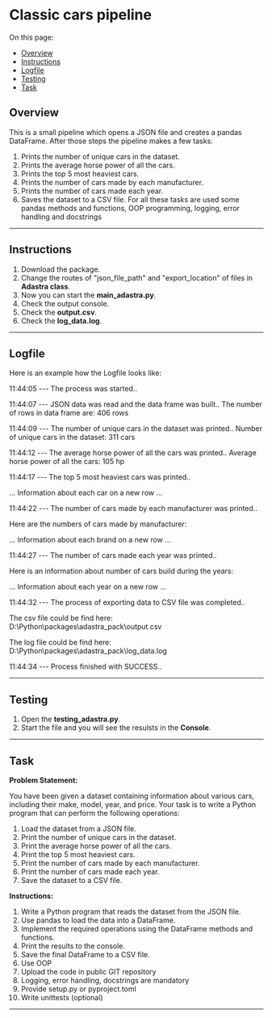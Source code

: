 # Classic cars pipeline

On this page:
* [Overview](#overview)
* [Instructions](#instructions)
* [Logfile](#logfile)
* [Testing](#testing)
* [Task](#task)

<a name="overview"></a>
## Overview

This is a small pipeline which opens a JSON file and creates a pandas DataFrame. After those steps the pipeline makes a few tasks:

1. Prints the number of unique cars in the dataset.
2. Prints the average horse power of all the cars.
3. Prints the top 5 most heaviest cars.
4. Prints the number of cars made by each manufacturer.
5. Prints the number of cars made each year.
6. Saves the dataset to a CSV file.
For all these tasks are used some pandas methods and functions, OOP programming, logging, error handling and docstrings

---


<a name="instructions"></a>
## Instructions

1. Download the package.
2. Change the routes of "json_file_path" and "export_location" of files in **Adastra class**.
3. Now you can start the **main_adastra.py**.
4. Check the output console.
5. Check the **output.csv**.
6. Check the **log_data.log**.

---


<a name="logfile"></a>
## Logfile

Here is an example how the Logfile looks like:

11:44:05 --- The process was started..

11:44:07 --- JSON data was read and the data frame was built..
The number of rows in data frame are: 406 rows

11:44:09 --- The number of unique cars in the dataset was printed..
Number of unique cars in the dataset: 311 cars

11:44:12 --- The average horse power of all the cars was printed..
Average horse power of all the cars: 105 hp

11:44:17 --- The top 5 most heaviest cars was printed..

... Information about each car on a new row ...

11:44:22 --- The number of cars made by each manufacturer was printed..

Here are the numbers of cars made by manufacturer:

... Information about each brand on a new row ...

11:44:27 --- The number of cars made each year was printed..

Here is an information about number of cars build during the years:

... Information about each year on a new row ...

11:44:32 --- The process of exporting data to CSV file was completed..

The csv file could be find here: D:\Python\packages\adastra_pack\output.csv

The log file could be find here: D:\Python\packages\adastra_pack\log_data.log

11:44:34 --- Process finished with SUCCESS..

---


<a name="testing"></a>
## Testing

1. Open the **testing_adastra.py**.
2. Start the file and you will see the resulsts in the **Console**.

---


<a name="task"></a>
## Task

**Problem Statement:**

You have been given a dataset containing information about various cars, including their make, model, year, and price. Your task is to write a Python program that can perform the following operations:

1. Load the dataset from a JSON file.
2. Print the number of unique cars in the dataset.
3. Print the average horse power of all the cars.
4. Print the top 5 most heaviest cars.
5. Print the number of cars made by each manufacturer.
6. Print the number of cars made each year.
7. Save the dataset to a CSV file.

**Instructions:**

1. Write a Python program that reads the dataset from the JSON file.
2. Use pandas to load the data into a DataFrame.
3. Implement the required operations using the DataFrame methods and functions.
4. Print the results to the console.
5. Save the final DataFrame to a CSV file.
6. Use OOP
7. Upload the code in public GIT repository
8. Logging, error handling, docstrings are mandatory
9. Provide setup.py or pyproject.toml
10. Write unittests (optional)

---